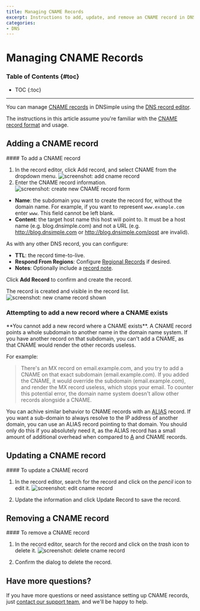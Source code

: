 ```yaml
---
title: Managing CNAME Records
excerpt: Instructions to add, update, and remove an CNAME record in DNSimple.
categories:
- DNS
---
```


# Managing CNAME Records

### Table of Contents {#toc}

* TOC
{:toc}

---

You can manage [CNAME records](/articles/cname-record/) in DNSimple using the [DNS record editor](/articles/record-editor/).

The instructions in this article assume you're familiar with the [CNAME record format](/articles/cname-record/#record-format) and usage.

## Adding a CNAME record

<div class="section-steps" markdown="1">
#### To add a CNAME record

1. In the record editor, click <label>Add record</label>, and select <label>CNAME</label> from the dropdown menu.
  ![screenshot: add cname record](/files/cname-add-record.png)
1. Enter the CNAME record information.
  ![screenshot: create new CNAME record form](/files/record-cname-create-new.png)

  - **Name**: the subdomain you want to create the record for, without the domain name. For example, if you want to represent `www.example.com` enter `www`. This field cannot be left blank.
  - **Content**: the target host name this host will point to. It must be a host name (e.g. blog.dnsimple.com) and not a URL (e.g. http://blog.dnsimple.com or http://blog.dnsimple.com/post are invalid).

  As with any other DNS record, you can configure:

  - **TTL**: the record time-to-live.
  - **Respond From Regions**: Configure [Regional Records](/articles/regional-records/) if desired.
  - **Notes**: Optionally include a [record note](/articles/record-notes/).

Click **Add Record** to confirm and create the record.

The record is created and visible in the record list.
  ![screenshot: new cname record shown](/files/cname-record-visible.png)

</div>

### Attempting to add a new record where a CNAME exists

<note>
**You cannot add a new record where a CNAME exists**. A CNAME record points a whole subdomain to another name in the domain name system. If you have another record on that subdomain, you can't add a CNAME, as that CNAME would render the other records useless.
</note>

For example:

> There's an MX record on email.example.com, and you try to add a CNAME on that exact subdomain (email.example.com). If you added the CNAME, it would override the subdomain (email.example.com), and render the MX record useless, which stops your email. To counter this potential error, the domain name system doesn't allow other records alongside a CNAME.

You can achive similar behavior to CNAME records with an [ALIAS](/articles/alias-record/) record. If you want a sub-domain to always resolve to the IP address of another domain, you can use an ALIAS record pointing to that domain. You should only do this if you absolutely need it, as the ALIAS record has a small amount of additional overhead when compared to [A](/articles/a-record/) and CNAME records.

## Updating a CNAME record

<div class="section-steps" markdown="1">
#### To update a CNAME record

1. In the record editor, search for the record and click on the _pencil_ icon to edit it.
  ![screenshot: edit cname record](/files/cname-record-edit.png)

1. Update the information and click <label>Update Record</label> to save the record.
</div>

## Removing a CNAME record

<div class="section-steps" markdown="1">
#### To remove a CNAME record

1. In the record editor, search for the record and click on the _trash_ icon to delete it.
  ![screenshot: delete cname record](/files/cname-record-delete.png)

1. Confirm the dialog to delete the record.
</div>

## Have more questions?

If you have more questions or need assistance setting up CNAME records, just [contact our support team](https://dnsimple.com/feedback), and we'll be happy to help.

